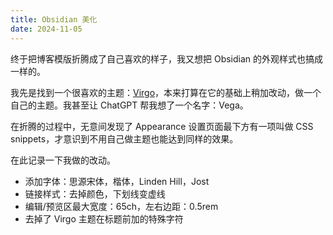 ```yaml
---
title: Obsidian 美化
date: 2024-11-05
---
```

终于把博客模版折腾成了自己喜欢的样子，我又想把 Obsidian 的外观样式也搞成一样的。

我先是找到一个很喜欢的主题：[Virgo](https://github.com/loveminimal/obsidian-theme-virgo)，本来打算在它的基础上稍加改动，做一个自己的主题。我甚至让 ChatGPT 帮我想了一个名字：Vega。

在折腾的过程中，无意间发现了 Appearance 设置页面最下方有一项叫做 CSS snippets，才意识到不用自己做主题也能达到同样的效果。

在此记录一下我做的改动。

- 添加字体：思源宋体，楷体，Linden Hill，Jost
- 链接样式：去掉颜色，下划线变虚线
- 编辑/预览区最大宽度：65ch，左右边距：0.5rem
- 去掉了 Virgo 主题在标题前加的特殊字符
